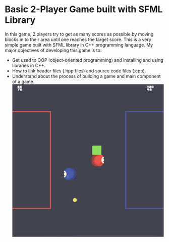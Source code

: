 # Basic 2-Player Game built with SFML Library
In this game, 2 players try to get as many scores as possible by moving blocks in to their area until one reaches the target score.
This is a very simple game built with SFML library in C++ programming language. My major objectives of developing this game is to:
- Get used to OOP (object-oriented programming) and installing and using libraries in C++.
- How to link header files (.hpp files) and source code files (.cpp).
- Understand about the process of building a game and main component of a game.
![Alt text](images/example.png)
